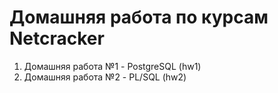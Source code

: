 # Домашняя работа по курсам Netcracker
1. Домашняя работа №1 - PostgreSQL (hw1)
2. Домашняя работа №2 - PL/SQL (hw2)
